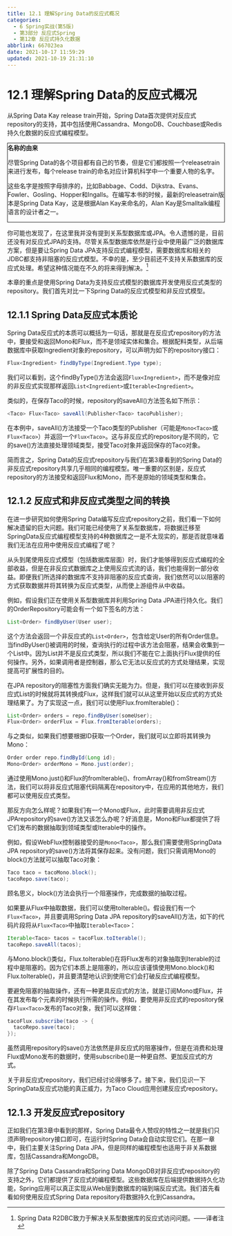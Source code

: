 ```yaml
---
title: 12.1 理解Spring Data的反应式概况
categories: 
  - 6 Spring实战(第5版)
  - 第3部分 反应式Spring
  - 第12章 反应式持久化数据
abbrlink: 667023ea
date: 2021-10-17 11:59:29
updated: 2021-10-19 21:31:10
---
```

# 12.1 理解Spring Data的反应式概况
从Spring Data Kay release train开始，Spring Data首次提供对反应式repository的支持，其中包括使用Cassandra、MongoDB、Couchbase或Redis持久化数据的反应式编程模型。

<div style="border:1px solid;"><strong>名称的由来</strong><br><p>尽管Spring Data的各个项目都有自己的节奏，但是它们都按照一个releasetrain来进行发布，每个release train的命名对应计算机科学中一个重要人物的名字。</p><p>这些名字是按照字母排序的，比如Babbage、Codd、Dijkstra、Evans、Fowler、Gosling、Hopper和Ingalls。在编写本书的时候，最新的releasetrain版本是Spring Data Kay，这是根据Alan Kay来命名的，Alan Kay是Smalltalk编程语言的设计者之一。</p></div>

你可能也发现了，在这里我并没有提到关系型数据库或JPA。令人遗憾的是，目前还没有对反应式JPA的支持。尽管关系型数据库依然是行业中使用最广泛的数据库方案，但是要让Spring Data JPA支持反应式编程模型，需要数据库和相关的JDBC都支持非阻塞的反应式模型。不幸的是，至少目前还不支持关系数据库的反应式处理。希望这种情况能在不久的将来得到解决。[^1]

本章的重点是使用Spring Data为支持反应式模型的数据库开发使用反应式类型的repository。我们首先对比一下Spring Data的反应式模型和非反应式模型。

## 12.1.1 Spring Data反应式本质论
Spring Data反应式的本质可以概括为一句话，那就是在反应式repository的方法中，要接受和返回Mono和Flux，而不是领域实体和集合。根据配料类型，从后端数据库中获取Ingredient对象的repository，可以声明为如下的repository接口：

```java
Flux<Ingredient> findByType(Ingredient.Type type);
```

我们可以看到，这个findByType()方法会返回`Flux<Ingredient>`，而不是像对应的非反应式实现那样返回`List<Ingredient>`或`Iterable<Ingredient>`。

类似的，在保存Taco的时候，repository的saveAll()方法签名如下所示：

```java
<Taco> Flux<Taco> saveAll(Publisher<Taco> tacoPublisher);
```

在本例中，saveAll()方法接受一个Taco类型的Publisher（可能是`Mono<Taco>`或`Flux<Taco>`）并返回一个`Flux<Taco>`。这与非反应式的repository是不同的，它的save()方法直接处理领域类型，接受Taco对象并返回保存的Taco对象。

简而言之，Spring Data的反应式repository与我们在第3章看到的Spring Data的非反应式repository共享几乎相同的编程模型。唯一重要的区别是，反应式repository的方法接受和返回Flux和Mono，而不是原始的领域类型和集合。

## 12.1.2 反应式和非反应式类型之间的转换
在进一步研究如何使用Spring Data编写反应式repository之前，我们看一下如何解决遗留的巨大问题。我们可能已经使用了关系型数据库，将数据迁移至SpringData反应式编程模型支持的4种数据库之一是不太现实的，那是否就意味着我们无法在应用中使用反应式编程了呢？

从头到尾使用反应式模型（包括数据库层面）时，我们才能够得到反应式编程的全部收益，但是在非反应式数据库之上使用反应式流的话，我们也能得到一部分收益。即便我们所选择的数据库不支持非阻塞的反应式查询，我们依然可以以阻塞的方式获取数据并将其转换为反应式类型，从而使上游组件从中收益。

例如，假设我们正在使用关系型数据库并利用Spring Data JPA进行持久化。我们的OrderRepository可能会有一个如下签名的方法：

```java
List<Order> findByUser(User user);
```

这个方法会返回一个非反应式的`List<Order>`，包含给定User的所有Order信息。当findByUser()被调用的时候，查询执行的过程中该方法会阻塞，结果会收集到一个List中。因为List并不是反应式类型，所以我们不能在它上面执行Flux提供的任何操作。另外，如果调用者是控制器，那么它无法以反应式的方式处理结果，实现提高可扩展性的目的。

在JPA repository的阻塞性方面我们确实无能为力。但是，我们可以在接收到非反应式List的时候就将其转换成Flux，这样我们就可以从这里开始以反应式的方式处理结果了。为了实现这一点，我们可以使用Flux.fromIterable()：

```java
List<Order> orders = repo.findByUser(someUser);
Flux<Order> orderFlux = Flux.fromIterable(orders);
```

与之类似，如果我们想要根据ID获取一个Order，我们就可以立即将其转换为Mono：

```java
Order order repo.findById(Long id);
Mono<Order> orderMono = Mono.just(order);
```

通过使用Mono.just()和Flux的fromIterable()、fromArray()和fromStream()方法，我们可以将非反应式阻塞代码隔离在repository中，在应用的其他地方，我们都可以使用反应式类型。

那反方向怎么样呢？如果我们有一个Mono或Flux，此时需要调用非反应式JPArepository的save()方法又该怎么办呢？好消息是，Mono和Flux都提供了将它们发布的数据抽取到领域类型或Iterable中的操作。

例如，假设WebFlux控制器接受的是`Mono<Taco>`，那么我们需要使用SpringData JPA repository的save()方法将其保存起来。没有问题，我们只需调用Mono的block()方法就可以抽取Taco对象：

```java
Taco taco = tacoMono.block();
tacoRepo.save(taco);
```

顾名思义，block()方法会执行一个阻塞操作，完成数据的抽取过程。

如果要从Flux中抽取数据，我们可以使用toIterable()。假设我们有一个`Flux<Taco>`，并且要调用Spring Data JPA repository的saveAll()方法，如下的代码片段将从`Flux<Taco>`中抽取`Iterable<Taco>`：

```java
Iterable<Taco> tacos = tacoFlux.toIterable();
tacoRepo.saveAll(tacos);
```

与Mono.block()类似，Flux.toIterable()在将Flux发布的对象抽取到Iterable的过程中是阻塞的。因为它们本质上是阻塞的，所以应该谨慎使用Mono.block()和Flux.toIterable()，并且要清楚地认识到使用它们会打破反应式编程模型。

要避免阻塞的抽取操作，还有一种更具反应式的方法，就是订阅Mono或Flux，并在其发布每个元素的时候执行所需的操作。例如，要使用非反应式的repository保存`Flux<Taco>`发布的Taco对象，我们可以这样做：

```java
tacoFlux.subscribe(taco -> {
  tacoRepo.save(taco);
});
```

虽然调用repository的save()方法依然是非反应式的阻塞操作，但是在消费和处理Flux或Mono发布的数据时，使用subscribe()是一种更自然、更加反应式的方式。

关于非反应式repository，我们已经讨论得够多了。接下来，我们见识一下SpringData反应式功能的真正威力，为Taco Cloud应用创建反应式repository。

## 12.1.3 开发反应式repository
正如我们在第3章中看到的那样，Spring Data最令人赞叹的特性之一就是我们只须声明repository接口即可，在运行时Spring Data会自动实现它们。在那一章中，我们主要关注Spring Data JPA，但是同样的编程模型也适用于非关系数据库，包括Cassandra和MongoDB。

除了Spring Data Cassandra和Spring Data MongoDB对非反应式repository的支持之外，它们都提供了反应式的编程模型。这些数据库在后端提供数据持久化功能，Spring应用可以真正实现从Web层到数据库的端到端反应式流。我们首先看看如何使用反应式Spring Data repository将数据持久化到Cassandra。

[^1]: Spring Data R2DBC致力于解决关系型数据库的反应式访问问题。——译者注
